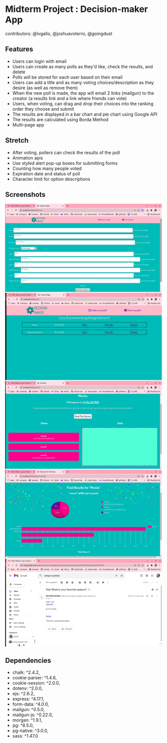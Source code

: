 # Midterm Project : Decision-maker App
contributors: @lvgallo, @joshuavoterro, @goingdust

## Features
* Users can login with email
* Users can create as many polls as they'd like, check the results, and delete
* Polls will be stored for each user based on their email
* Users can add a title and as many voting choices/description as they desire (as well as remove them)
* When the new poll is made, the app will email 2 links (mailgun) to the creator (a results link and a link where friends can vote)
* Users, when voting, can drag and drop their choices into the ranking order they choose and submit
* The results are displayed in a bar chart and pie chart using Google API
* The results are calculated using Borda Method
* Multi-page app

## Stretch
* After voting, pollers can check the results of the poll
* Animation apis
* Use styled alert pop-up boxes for submitting forms
* Counting how many people voted
* Expiration date and status of poll
* Character limit for option descriptions

## Screenshots
!["Screenshot of create poll page](https://github.com/joshuavottero/decision-maker-group-2/blob/master/docs/create.png)
!["Screenshot of polls page](https://github.com/joshuavottero/decision-maker-group-2/blob/master/docs/polls.png)
!["Screenshot of vote page](https://github.com/joshuavottero/decision-maker-group-2/blob/master/docs/vote.png)
!["Screenshot of results page](https://github.com/joshuavottero/decision-maker-group-2/blob/master/docs/results.png)
!["Screenshot of email](https://github.com/joshuavottero/decision-maker-group-2/blob/master/docs/email.png)

## Dependencies
* chalk: ^2.4.2,
* cookie-parser: ^1.4.6,
* cookie-session: ^2.0.0,
* dotenv: ^2.0.0,
* ejs: ^2.6.2,
* express: ^4.17.1,
* form-data: ^4.0.0,
* mailgun: ^0.5.0,
* mailgun-js: ^0.22.0,
* morgan: ^1.9.1,
* pg: ^8.5.0,
* pg-native: ^3.0.0,
* sass: ^1.47.0
